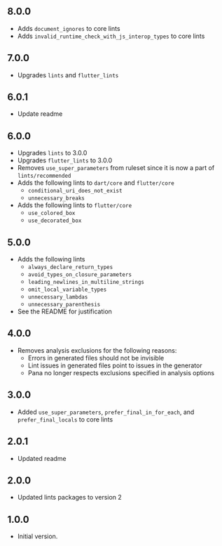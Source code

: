 ## 8.0.0
- Adds `document_ignores` to core lints
- Adds `invalid_runtime_check_with_js_interop_types` to core lints

## 7.0.0
- Upgrades `lints` and `flutter_lints`

## 6.0.1
- Update readme

## 6.0.0
- Upgrades `lints` to 3.0.0
- Upgrades `flutter_lints` to 3.0.0
- Removes `use_super_parameters` from ruleset since it is now a part of `lints/recommended`
- Adds the following lints to `dart/core` and `flutter/core`
  - `conditional_uri_does_not_exist`
  - `unnecessary_breaks`
- Adds the following lints to `flutter/core`
  - `use_colored_box`
  - `use_decorated_box`

## 5.0.0
- Adds the following lints
  - `always_declare_return_types`
  - `avoid_types_on_closure_parameters`
  - `leading_newlines_in_multiline_strings`
  - `omit_local_variable_types`
  - `unnecessary_lambdas`
  - `unnecessary_parenthesis`
- See the README for justification

## 4.0.0
- Removes analysis exclusions for the following reasons:
  - Errors in generated files should not be invisible
  - Lint issues in generated files point to issues in the generator
  - Pana no longer respects exclusions specified in analysis options

## 3.0.0
- Added `use_super_parameters`, `prefer_final_in_for_each`, and `prefer_final_locals` to core lints

## 2.0.1
- Updated readme

## 2.0.0
- Updated lints packages to version 2

## 1.0.0

- Initial version.
